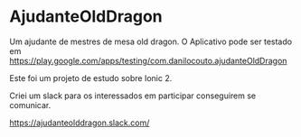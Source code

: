 # AjudanteOldDragon
Um ajudante de mestres de mesa old dragon.
O Aplicativo pode ser testado em https://play.google.com/apps/testing/com.danilocouto.ajudanteOldDragon

Este foi um projeto de estudo sobre Ionic 2.

Criei um slack para os interessados em participar conseguirem se comunicar.

https://ajudanteolddragon.slack.com/
